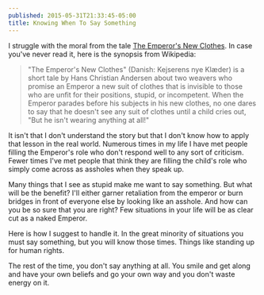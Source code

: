 ```yaml
---
published: 2015-05-31T21:33:45-05:00
title: Knowing When To Say Something
---
```

I struggle with the moral from the tale [The Emperor's New Clothes](http://en.m.wikipedia.org/wiki/The_Emperor%27s_New_Clothes). In case you've never read it, here is the synopsis from Wikipedia:

> "The Emperor's New Clothes" (Danish: Kejserens nye Klæder) is a short tale by Hans Christian Andersen about two weavers who promise an Emperor a new suit of clothes that is invisible to those who are unfit for their positions, stupid, or incompetent. When the Emperor parades before his subjects in his new clothes, no one dares to say that he doesn't see any suit of clothes until a child cries out, "But he isn't wearing anything at all!"

It isn't that I don't understand the story but that I don't know how to apply that lesson in the real world. Numerous times in my life I have met people filling the Emperor's role who don't respond well to any sort of criticism. Fewer times I've met people that think they are filling the child's role who simply come across as assholes when they speak up.

Many things that I see as stupid make me want to  say something. But what will be the benefit? I'll either garner retaliation from the emperor or burn bridges in front of everyone else by looking like an asshole. And how can you be so sure that you are right? Few situations in your life will be as clear cut as a naked Emperor.

Here is how I suggest to handle it. In the great minority of situations you must say something, but you will know those times. Things like standing up for human rights.

The rest of the time, you don't say anything at all. You smile and get along and have your own beliefs and go your own way and you don't waste energy on it.